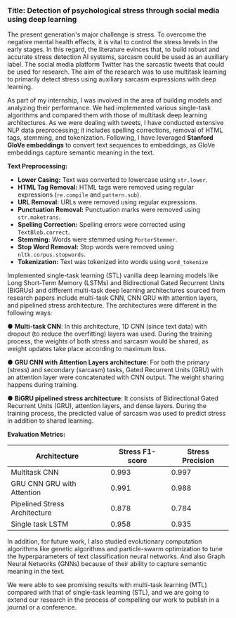  
### Title: Detection of psychological stress through social media using deep learning

The present generation's major challenge is stress. To overcome the negative mental health effects, it is vital to control the stress levels in the early stages. In this regard, the literature evinces that, to build robust and accurate stress detection AI systems, sarcasm could be used as an auxiliary label. The social media platform Twitter has the sarcastic tweets that could be used for research. The aim of the research was to use multitask learning to primarily detect stress using auxiliary sarcasm expressions with deep learning.

As part of my internship, I was involved in the area of building models and analyzing their performance. We had implemented various single-task algorithms and compared them with those of multitask deep learning architectures. As we were dealing with tweets, I have conducted extensive NLP data preprocessing; it includes spelling corrections, removal of HTML tags, stemming, and tokenization. Following, I have leveraged **Stanford GloVe embeddings** to convert text sequences to embeddings, as GloVe embeddings capture semantic meaning in the text.

**Text Preprocessing:**

*   **Lower Casing:** Text was converted to lowercase using `str.lower`.
*   **HTML Tag Removal:** HTML tags were removed using regular expressions (`re.compile` and `pattern.sub`).
*   **URL Removal:** URLs were removed using regular expressions.
*   **Punctuation Removal:** Punctuation marks were removed using `str.maketrans`.
*   **Spelling Correction:** Spelling errors were corrected using `TextBlob.correct`.
*   **Stemming:** Words were stemmed using `PorterStemmer`.
*   **Stop Word Removal:** Stop words were removed using `nltk.corpus.stopwords`.
*   **Tokenization:** Text was tokenized into words using `word_tokenize`


Implemented single-task learning (STL) vanilla deep learning models like Long Short-Term Memory (LSTMs) and Bidirectional Gated Recurrent Units (BiGRUs) and different multi-task deep learning architectures sourced from research papers include multi-task CNN, CNN GRU with attention layers, and pipelined stress architecture. The architectures were different in the following ways:

● **Multi-task CNN**: In this architecture, 1D CNN (since text data) with dropout (to reduce the overfitting) layers was used. During the training process, the weights of both stress and sarcasm would be shared, as weight updates take place according to maximum loss.

● **GRU CNN with Attention Layers architecture**: For both the primary (stress) and secondary (sarcasm) tasks, Gated Recurrent Units (GRU) with an attention layer were concatenated with CNN output. The weight sharing happens during training.

● **BiGRU pipelined stress architecture**: It consists of Bidirectional Gated Recurrent Units (GRU), attention layers, and dense layers. During the training process, the predicted value of sarcasm was used to predict stress in addition to shared learning.

**Evaluation Metrics:**

| Architecture                   | Stress F1-score | Stress Precision |
  ----------------- | ---------------- | ----------------- |
| Multitask CNN                | 0.993            | 0.997            
| GRU CNN GRU with Attention | 0.991           | 0.988              
| Pipelined Stress Architecture| 0.878           | 0.784             
| Single task LSTM            | 0.958            | 0.935 

In addition, for future work, I also studied evolutionary computation algorithms like genetic algorithms and particle-swarm optimization to tune the hyperparameters of text classification neural networks. And also Graph Neural Networks (GNNs) because of their ability to capture semantic meaning in the text.

We were able to see promising results with multi-task learning (MTL) compared with that of single-task learning (STL), and we are going to extend our research in the process of compelling our work to publish in a journal or a conference.



